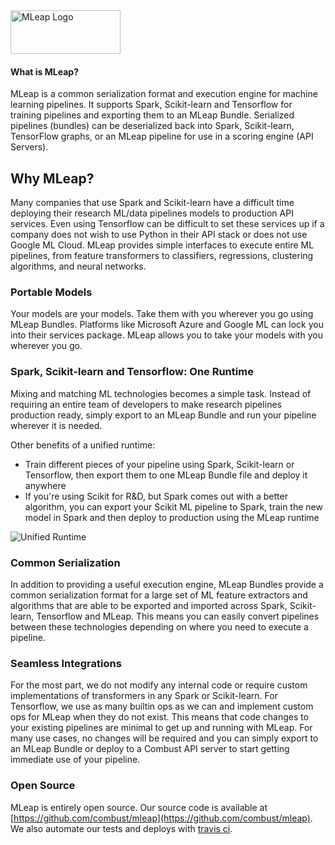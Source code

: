 <img src="assets/images/logo.png" alt="MLeap Logo" width="176" height="70" />

#### What is MLeap?

MLeap is a common serialization format and execution engine for machine learning pipelines. It supports Spark, Scikit-learn and Tensorflow for training pipelines and exporting them to an MLeap Bundle. Serialized pipelines (bundles) can be deserialized back into Spark, Scikit-learn, TensorFlow graphs, or an MLeap pipeline for use in a scoring engine (API Servers).

## Why MLeap?

Many companies that use Spark and Scikit-learn have a difficult time deploying their research ML/data pipelines models to production API services. Even using Tensorflow can be difficult to set these services up if a company does not wish to use Python in their API stack or does not use Google ML Cloud. MLeap provides simple interfaces to execute entire ML pipelines, from feature transformers to classifiers, regressions, clustering algorithms, and neural networks.

### Portable Models

Your models are your models. Take them with you wherever you go using MLeap Bundles. Platforms like Microsoft Azure and Google ML can lock you into their services package. MLeap allows you to take your models with you wherever you go.

### Spark, Scikit-learn and Tensorflow: One Runtime

Mixing and matching ML technologies becomes a simple task. Instead of requiring an entire team of developers to make research pipelines production ready, simply export to an MLeap Bundle and run your pipeline wherever it is needed.

Other benefits of a unified runtime:
* Train different pieces of your pipeline using Spark, Scikit-learn or Tensorflow, then export them to one MLeap Bundle file and deploy it anywhere
* If you're using Scikit for R&D, but Spark comes out with a better algorithm, you can export your Scikit ML pipeline to Spark, train the new model in Spark and then deploy to production using the MLeap runtime

<img src="assets/images/single-runtime.jpg" alt="Unified Runtime"/>

### Common Serialization

In addition to providing a useful execution engine, MLeap Bundles provide a common serialization format for a large set of ML feature extractors and algorithms that are able to be exported and imported across Spark, Scikit-learn, Tensorflow and MLeap. This means you can easily convert pipelines between these technologies depending on where you need to execute a pipeline.

### Seamless Integrations

For the most part, we do not modify any internal code or require custom implementations of transformers in any Spark or Scikit-learn. For Tensorflow, we use as many builtin ops as we can and implement custom ops for MLeap when they do not exist. This means that code changes to your existing pipelines are minimal to get up and running with MLeap. For many use cases, no changes will be required and you can simply export to an MLeap Bundle or deploy to a Combust API server to start getting immediate use of your pipeline.

### Open Source

MLeap is entirely open source. Our source code is available at [https://github.com/combust/mleap](https://github.com/combust/mleap). We also automate our tests and deploys with [travis ci](https://travis-ci.org/combust/mleap).

